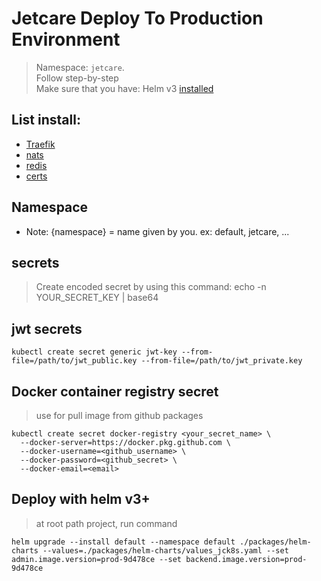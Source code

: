 # Jetcare Deploy To Production Environment

> Namespace: `jetcare`. \
> Follow step-by-step \
> Make sure that you have: Helm v3 [installed](https://helm.sh/docs/using_helm/#installing-helm)

## List install:

- [Traefik](./traefik)
- [nats](./nats)
- [redis](./redis)
- [certs](./certs)

## Namespace

- Note: {namespace} = name given by you. ex: default, jetcare, ...

## secrets

> Create encoded secret by using this command: echo -n YOUR_SECRET_KEY | base64

## jwt secrets

```none
kubectl create secret generic jwt-key --from-file=/path/to/jwt_public.key --from-file=/path/to/jwt_private.key
```

## Docker container registry secret

> use for pull image from github packages

```none
kubectl create secret docker-registry <your_secret_name> \
  --docker-server=https://docker.pkg.github.com \
  --docker-username=<github_username> \
  --docker-password=<github_secret> \
  --docker-email=<email>
```

## Deploy with helm v3+

> at root path project, run command

```none
helm upgrade --install default --namespace default ./packages/helm-charts --values=./packages/helm-charts/values_jck8s.yaml --set admin.image.version=prod-9d478ce --set backend.image.version=prod-9d478ce
```
